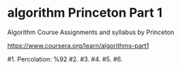 # algorithm Princeton Part 1

Algorithm Course 
Assignments and syllabus by Princeton

https://www.coursera.org/learn/algorithms-part1

#1. Percolation: %92
#2. 
#3. 
#4. 
#5.
#6.


